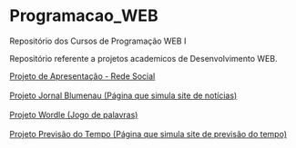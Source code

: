 # Programacao_WEB
Repositório dos Cursos de Programação WEB I

Repositório referente a projetos academicos de Desenvolvimento WEB.

<a href = "https://cdranka25.github.io/Projetos/Projetos-Front-End/Apresentacao_Social/html/index.html"> Projeto de Apresentação - Rede Social </a>
<br><br>
<a href = "https://cdranka25.github.io/Projetos/Projetos-Front-End/Tela_com_Login_e_RecebimentoDeCadastros/html/01_paginaPrincipal.html"> Projeto Jornal Blumenau (Página que simula site de notícias) </a>
<br><br>
<a href = "https://cdranka25.github.io/Projetos/Projetos-Front-End/Wordle/html/pagina01.html"> Projeto Wordle (Jogo de palavras) </a>
<br><br>
<a href = "https://cdranka25.github.io/Projetos/Projetos-Front-End/Previsao_do_Tempo/html/index.html"> Projeto Previsão do Tempo (Página que simula site de previsão do tempo) </a>
